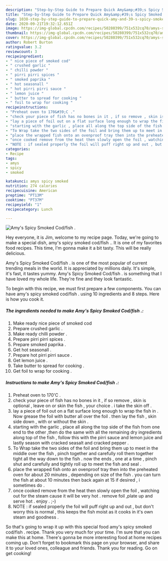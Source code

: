 ```yaml
---
description: "Step-by-Step Guide to Prepare Quick Amy&amp;#39;s Spicy Smoked Cod/fish ."
title: "Step-by-Step Guide to Prepare Quick Amy&amp;#39;s Spicy Smoked Cod/fish ."
slug: 1038-step-by-step-guide-to-prepare-quick-amy-and-39-s-spicy-smoked-cod-fish
date: 2020-09-21T19:32:12.651Z
image: https://img-global.cpcdn.com/recipes/50280399/751x532cq70/amys-spicy-smoked-codfish-recipe-main-photo.jpg
thumbnail: https://img-global.cpcdn.com/recipes/50280399/751x532cq70/amys-spicy-smoked-codfish-recipe-main-photo.jpg
cover: https://img-global.cpcdn.com/recipes/50280399/751x532cq70/amys-spicy-smoked-codfish-recipe-main-photo.jpg
author: Robert Burton
ratingvalue: 3.2
reviewcount: 3
recipeingredient:
- " nice piece of smoked cod"
- " crushed garlic "
- " chilli powder "
- " pirri pirri spices "
- " smoked paprika "
- " hot seasonall "
- " hot pirri pirri sauce "
- " lemon juice "
- " butter to spread for cooking "
- " foil to wrap for cooking "
recipeinstructions:
- "Preheat oven to 170&#39;C ."
- "check your piece of fish has no bones in it , if so remove , skin is optional , leave on or skin the fish , your choice . i take the skin off ."
- "lay a piece of foil out on a flat surface long enough to wrap the fish in . Now grease the foil with butter all over the foil . then lay the fish , skin side down , with or without the skin ."
- "starting with the garlic , place all along the top side of the fish from one end to the other ,then do the same with all the remaining dry ingredients along top of the fish , follow this with the pirri sauce and lemon juice and lastly season with cracked seasalt and cracked pepper ."
- "To Wrap take the two sides of the foil and bring them up to meet in the middle over the fish , pinch together and carefully roll them together tight all the way down to the fish . now the ends , one at a time , pinch shut and carefully and tightly roll up to meet the fish and seal ."
- "place the wrapped fish onto an ovenproof tray then into the preheated oven for about 20 minutes , depending on size of the fish . you can turn the fish at about 10 minutes then back again at 15 if desired , i sometimes do ."
- "once cooked remove from the heat then slowly open the foil , watching out for the steam cause it will be very hot . remove foil ,plate up and serve hot . enjoy . ;-)"
- "NOTE : if sealed properly the foil will puff right up and out , but don&#39;t worry this is normal , this keeps the fish moist as it cooks in it&#39;s own steam and goodness ."
categories:
- Recipe
tags:
- amys
- spicy
- smoked

katakunci: amys spicy smoked 
nutrition: 274 calories
recipecuisine: American
preptime: "PT13M"
cooktime: "PT37M"
recipeyield: "1"
recipecategory: Lunch

---
```



![Amy&#39;s Spicy Smoked Cod/fish .](https://img-global.cpcdn.com/recipes/50280399/751x532cq70/amys-spicy-smoked-codfish-recipe-main-photo.jpg)

Hey everyone, it is Jim, welcome to my recipe page. Today, we're going to make a special dish, amy&#39;s spicy smoked cod/fish .. It is one of my favorites food recipes. This time, I'm gonna make it a bit tasty. This will be really delicious.

Amy&#39;s Spicy Smoked Cod/fish . is one of the most popular of current trending meals in the world. It is appreciated by millions daily. It's simple, it's fast, it tastes yummy. Amy&#39;s Spicy Smoked Cod/fish . is something that I have loved my whole life. They're fine and they look fantastic.




To begin with this recipe, we must first prepare a few components. You can have amy&#39;s spicy smoked cod/fish . using 10 ingredients and 8 steps. Here is how you cook it.

<!--inarticleads1-->

##### The ingredients needed to make Amy&#39;s Spicy Smoked Cod/fish .:

1. Make ready  nice piece of smoked cod
1. Prepare  crushed garlic .
1. Make ready  chilli powder .
1. Prepare  pirri pirri spices .
1. Prepare  smoked paprika .
1. Get  hot seasonall .
1. Prepare  hot pirri pirri sauce .
1. Get  lemon juice .
1. Take  butter to spread for cooking .
1. Get  foil to wrap for cooking .




<!--inarticleads2-->

##### Instructions to make Amy&#39;s Spicy Smoked Cod/fish .:

1. Preheat oven to 170&#39;C .
1. check your piece of fish has no bones in it , if so remove , skin is optional , leave on or skin the fish , your choice . i take the skin off .
1. lay a piece of foil out on a flat surface long enough to wrap the fish in . Now grease the foil with butter all over the foil . then lay the fish , skin side down , with or without the skin .
1. starting with the garlic , place all along the top side of the fish from one end to the other ,then do the same with all the remaining dry ingredients along top of the fish , follow this with the pirri sauce and lemon juice and lastly season with cracked seasalt and cracked pepper .
1. To Wrap take the two sides of the foil and bring them up to meet in the middle over the fish , pinch together and carefully roll them together tight all the way down to the fish . now the ends , one at a time , pinch shut and carefully and tightly roll up to meet the fish and seal .
1. place the wrapped fish onto an ovenproof tray then into the preheated oven for about 20 minutes , depending on size of the fish . you can turn the fish at about 10 minutes then back again at 15 if desired , i sometimes do .
1. once cooked remove from the heat then slowly open the foil , watching out for the steam cause it will be very hot . remove foil ,plate up and serve hot . enjoy . ;-)
1. NOTE : if sealed properly the foil will puff right up and out , but don&#39;t worry this is normal , this keeps the fish moist as it cooks in it&#39;s own steam and goodness .




So that's going to wrap it up with this special food amy&#39;s spicy smoked cod/fish . recipe. Thank you very much for your time. I'm sure that you can make this at home. There's gonna be more interesting food at home recipes coming up. Don't forget to bookmark this page on your browser, and share it to your loved ones, colleague and friends. Thank you for reading. Go on get cooking!

